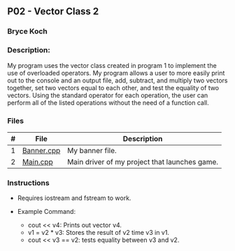 ## P02 - Vector Class 2
### Bryce Koch
### Description:

My program uses the vector class created in program 1 to implement the use of overloaded operators. My program allows
a user to more easily print out to the console and an output file, add, subtract, and multiply two vectors together,
set two vectors equal to each other, and test the equality of two vectors. Using the standard operator for each operation,
the user can perform all of the listed operations without the need of a function call.

### Files

|   #   | File            | Description                                        |
| :---: | --------------- | -------------------------------------------------- |
|   1   | [Banner.cpp](https://github.com/BKoch74/2143-OOP-Koch/blob/main/Assignments/P02/Banner.cpp) | My banner file. |
|   2   | [Main.cpp](https://github.com/BKoch74/2143-OOP-Koch/blob/main/Assignments/P02/main.cpp) | Main driver of my project that launches game.      |

### Instructions

- Requires iostream and fstream to work.

- Example Command:
    - cout << v4:  Prints out vector v4.
    - v1 = v2 * v3: Stores the result of v2 time v3 in v1.
    - cout << v3 == v2: tests equality between v3 and v2.

